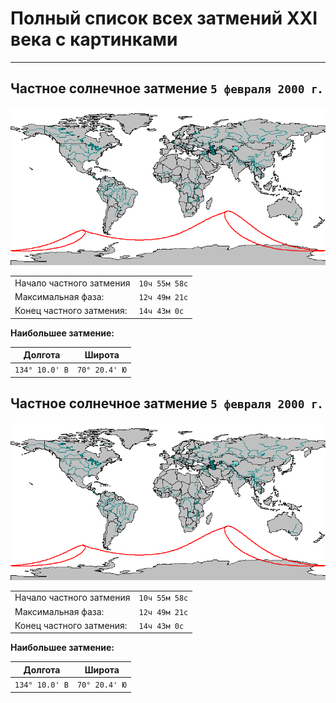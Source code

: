 # Полный список всех затмений XXI века с картинками

---

## Частное солнечное затмение `5 февраля 2000 г`.

![Частное солнечное затмение 5 февраля 2000 г.](images/1.png "Частное солнечное затмение 5 февраля 2000 г.")

|||
|-|-|
| Начало частного затмения | `10ч 55м 58с` |
| Максимальная фаза: | `12ч 49м 21с` |
| Конец частного затмения: | `14ч 43м 0с` |


**Наибольшее затмение:**

| Долгота | Широта |
|-|-|
| `134° 10.0' В` | `70° 20.4' Ю` |

## Частное солнечное затмение `5 февраля 2000 г`.

![Частное солнечное затмение 5 февраля 2000 г.](images/1.png "Частное солнечное затмение 5 февраля 2000 г.")

|||
|-|-|
| Начало частного затмения | `10ч 55м 58с` |
| Максимальная фаза: | `12ч 49м 21с` |
| Конец частного затмения: | `14ч 43м 0с` |


**Наибольшее затмение:**

| Долгота | Широта |
|-|-|
| `134° 10.0' В` | `70° 20.4' Ю` |